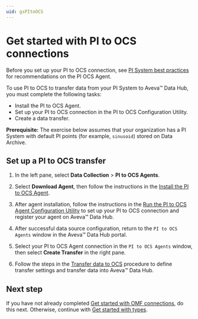 ```yaml
---
uid: gsPItoOCS
---
```


# Get started with PI to OCS connections

Before you set up your PI to OCS connection, see [PI System best practices](xref:bpPISystemConnection) for recommendations on the PI OCS Agent.

To use PI to OCS to transfer data from your PI System to Aveva&trade; Data Hub, you must complete the following tasks:

- Install the PI to OCS Agent.
- Set up your PI to OCS connection in the PI to OCS Configuration Utility.
- Create a data transfer.

**Prerequisite:** The exercise below assumes that your organization has a PI System with default PI points (for example, `sinusoid`) stored on Data Archive.

## Set up a PI to OCS transfer

1. In the left pane, select **Data Collection** > **PI to OCS Agents**.

1. Select **Download Agent**, then follow the instructions in the [Install the PI to OCS Agent](xref:install-agent).

1. After agent installation, follow the instructions in the [Run the PI to OCS Agent Configuration Utility](xref:pi-to-ocs-utility) to set up your PI to OCS connection and register your agent on Aveva&trade; Data Hub.

1. After successful data source configuration, return to the `PI to OCS Agents` window in the Aveva&trade; Data Hub portal.

1. Select your PI to OCS Agent connection in the `PI to OCS Agents` window, then select **Create Transfer** in the right pane.

1. Follow the steps in the [Transfer data to OCS](xref:transfer-data) procedure to define transfer settings and transfer data into Aveva&trade; Data Hub.

## Next step

If you have not already completed [Get started with OMF connections](xref:gsOMF), do this next. Otherwise, continue with [Get started with types](xref:gsTypes).
